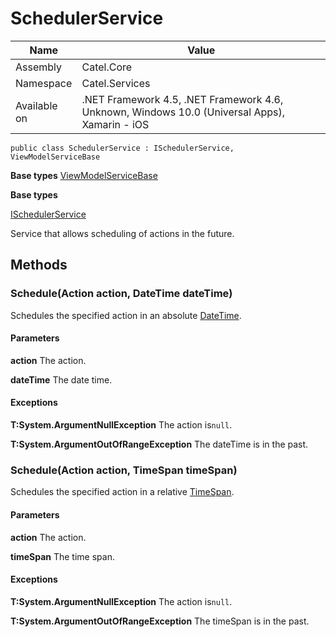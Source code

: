 

# SchedulerService

Name|Value
---|---
Assembly|Catel.Core
Namespace|Catel.Services
Available on|.NET Framework 4.5, .NET Framework 4.6, Unknown, Windows 10.0 (Universal Apps), Xamarin - iOS

```
public class SchedulerService : ISchedulerService, ViewModelServiceBase
```

**Base types**
[ViewModelServiceBase](/Catel.Core\Catel\Services\ViewModelServiceBase.md)

**Base types**

[ISchedulerService](/Catel.Core\Catel\Services\ISchedulerService.md)


Service that allows scheduling of actions in the future.



## Methods

### Schedule(Action action, DateTime dateTime)

Schedules the specified action in an absolute [DateTime](#).

#### Parameters

**action**
The action.

**dateTime**
The date time.

#### Exceptions

**T:System.ArgumentNullException**
The action is`null`.

**T:System.ArgumentOutOfRangeException**
The dateTime is in the past.



### Schedule(Action action, TimeSpan timeSpan)

Schedules the specified action in a relative [TimeSpan](#).

#### Parameters

**action**
The action.

**timeSpan**
The time span.

#### Exceptions

**T:System.ArgumentNullException**
The action is`null`.

**T:System.ArgumentOutOfRangeException**
The timeSpan is in the past.



